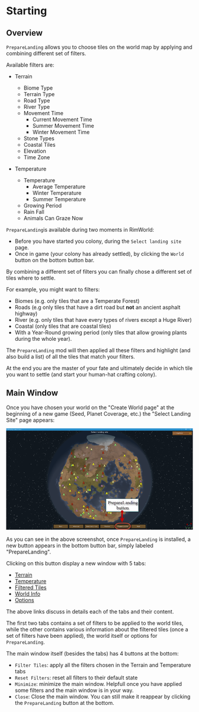 Starting
========

Overview
--------

`PrepareLanding` allows you to choose tiles on the world map by applying and combining different set of filters. 

Available filters are:

* Terrain
    - Biome Type
    - Terrain Type
    - Road Type
    - River Type
    - Movement Time
        - Current Movement Time
        - Summer Movement Time
        - Winter Movement Time
    - Stone Types
    - Coastal Tiles
    - Elevation
    - Time Zone
    
* Temperature
    - Temperature
        - Average Temperature
        - Winter Temperature
        - Summer Temperature
    - Growing Period
    - Rain Fall
    - Animals Can Graze Now
    
`PrepareLanding`is available during two moments in RimWorld:

* Before you have started you colony, during the `Select landing site` page.
* Once in game (your colony has already settled), by clicking the `World` button on the bottom button bar.

By combining a different set of filters you can finally chose a different set of tiles where to settle.

For example, you might want to filters:

- Biomes (e.g. only tiles that are a Temperate Forest)
- Roads (e.g only tiles that have a dirt road but **not** an ancient asphalt highway)
- River (e.g. only tiles that have every types of rivers except a Huge River)
- Coastal (only tiles that are coastal tiles)
- With a Year-Round growing period (only tiles that allow growing plants during the whole year).

The `PrepareLanding` mod will then applied all these filters and highlight (and also build a list) of all the tiles that match your filters.

At the end you are the master of your fate and ultimately decide in which tile you want to settle (and start your human-hat crafting colony).
    
Main Window
-----------

Once you have chosen your world on the "Create World page" at the beginning of a new game (Seed, Planet Coverage, etc.) the "Select Landing Site" page appears:

![screenshot](assets/new_menu.png)

As you can see in the above screenshot, once `PrepareLanding` is installed, a new button appears in the bottom button bar, simply labeled "PrepareLanding". 

Clicking on this button display a new window with 5 tabs:

* [Terrain](terrain_tab.md)
* [Temperature](temperature_tab.md)
* [Filtered Tiles](filtered_tab_tiles.md)
* [World Info](world_info_tab.md)
* [Options](options_tab.md)

The above links discuss in details each of the tabs and their content.

The first two tabs contains a set of filters to be applied to the world tiles, while the other contains various information about the filtered tiles (once a set of filters have been applied), the world itself or options for `PrepareLanding`.

The main window itself (besides the tabs) has 4 buttons at the bottom:

* `Filter Tiles`: apply all the filters chosen in the Terrain and Temperature tabs
* `Reset Filters`: reset all filters to their default state
* `Minimize`: minimize the main window. Helpfull once you have applied some filters and the main window is in your way.
* `Close`: Close the main window. You can still make it reappear by clicking the `PrepareLanding` button at the bottom.


